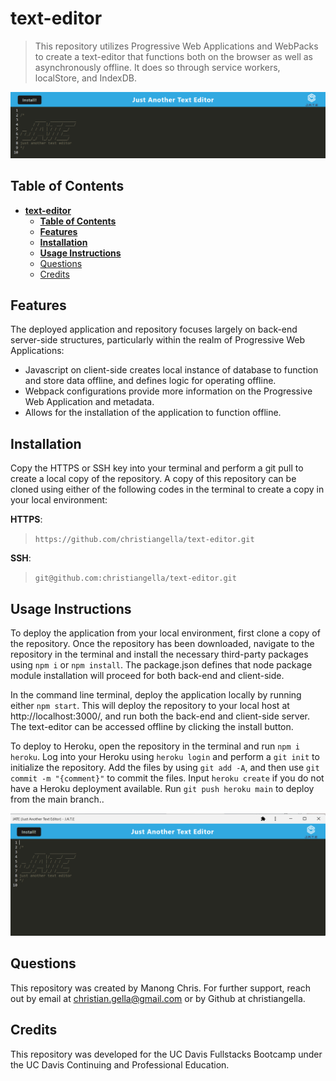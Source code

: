 # **text-editor**

> This repository utilizes Progressive Web Applications and WebPacks to create a text-editor that functions both on the browser as well as asynchronously offline. It does so through service workers, localStore, and IndexDB. 

![A preview of the deployed application.](./client/dist/assets/../../src/images/te_001.png)


## **Table of Contents**

- [**text-editor**](#text-editor)
  - [**Table of Contents**](#table-of-contents)
  - [**Features**](#features)
  - [**Installation**](#installation)
  - [**Usage Instructions**](#usage-instructions)
  - [Questions](#questions)
  - [Credits](#credits)


## **Features**
The deployed application and repository focuses largely on back-end server-side structures, particularly within the realm of Progressive Web Applications:

- Javascript on client-side creates local instance of database to function and store data offline, and defines logic for operating offline.
- Webpack configurations provide more information on the Progressive Web Application and metadata.
- Allows for the installation of the application to function offline.

## **Installation**

Copy the HTTPS or SSH key into your terminal and perform a git pull to create a local copy of the repository. A copy of this repository can be cloned using either of the following codes in the terminal to create a copy in your local environment:

**HTTPS**: 
> `https://github.com/christiangella/text-editor.git`

**SSH**:
> `git@github.com:christiangella/text-editor.git`


## **Usage Instructions**

To deploy the application from your local environment, first clone a copy of the repository. Once the repository has been downloaded, navigate to the repository in the terminal and install the necessary third-party packages using `npm i` or `npm install`. The package.json defines that node package module installation will proceed for both back-end and client-side.

In the command line terminal, deploy the application locally by running either `npm start`. This will deploy the repository to your local host at http://localhost:3000/, and run both the back-end and client-side server. The text-editor can be accessed offline by clicking the install button.

To deploy to Heroku, open the repository in the terminal and run `npm i heroku`. Log into your Heroku using `heroku login` and perform a `git init` to initialize the repository. Add the files by using `git add -A`, and then use `git commit -m "{comment}"` to commit the files. Input `heroku create` if you do not have a Heroku deployment available. Run `git push heroku main` to deploy from the main branch..

![A preview of the deployed application.](./client/dist/assets/../../src/images/te_002.png)

## Questions

This repository was created by Manong Chris. For further support, reach out by email at christian.gella@gmail.com or by Github at christiangella.

## Credits

This repository was developed for the UC Davis Fullstacks Bootcamp under the UC Davis Continuing and Professional Education.
